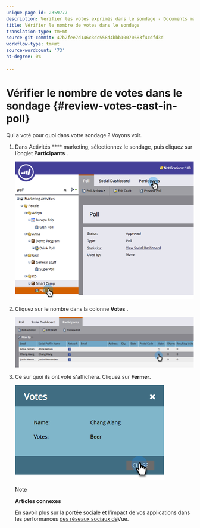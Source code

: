 ```yaml
---
unique-page-id: 2359777
description: Vérifier les votes exprimés dans le sondage - Documents marketing - Documentation du produit
title: Vérifier le nombre de votes dans le sondage
translation-type: tm+mt
source-git-commit: 47b2fee7d146c3dc558d4bbb10070683f4cdfd3d
workflow-type: tm+mt
source-wordcount: '73'
ht-degree: 0%

---
```



# Vérifier le nombre de votes dans le sondage {#review-votes-cast-in-poll}

Qui a voté pour quoi dans votre sondage ? Voyons voir.

1. Dans Activités **** marketing, sélectionnez le sondage, puis cliquez sur l’onglet **Participants** .

   ![](assets/image2015-5-12-14-3a35-3a10.png)

1. Cliquez sur le nombre dans la colonne **Votes** .

   ![](assets/image2015-5-12-14-3a36-3a36.png)

1. Ce sur quoi ils ont voté s&#39;affichera. Cliquez sur **Fermer**.

   ![](assets/image2015-5-12-14-3a37-3a24.png)

   >[!NOTE]
   >
   >**Articles connexes**
   >
   >
   >En savoir plus sur la portée sociale et l’impact de vos applications dans les performances [des réseaux sociaux de](../../../../product-docs/demand-generation/social/social-functions/view-social-performance.md)Vue.


